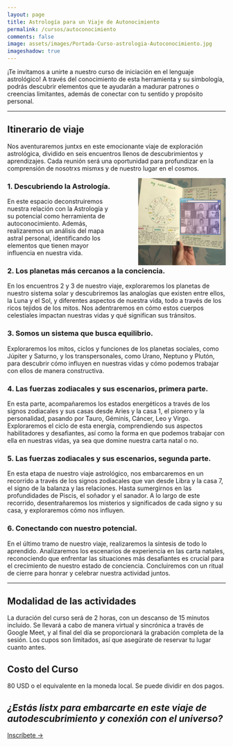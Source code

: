 ```yaml
---
layout: page
title: Astrología para un Viaje de Autonocimiento 
permalink: /cursos/autoconocimiento
comments: false
image: assets/images/Portada-Curso-astrologia-Autoconocimiento.jpg
imageshadow: true
---
```


¡Te invitamos a unirte a nuestro curso de iniciación en el lenguaje astrológico! A través del conocimiento de esta herramienta y su simbología, podrás descubrir elementos que te ayudarán a madurar patrones o creencias limitantes, además de conectar con tu sentido y propósito personal.

----

## Itinerario de viaje

Nos aventuraremos juntxs en este emocionante viaje de exploración astrológica, dividido en seis encuentros llenos de descubrimientos y aprendizajes. Cada reunión será una oportunidad para profundizar en la comprensión de nosotrxs mismxs y de nuestro lugar en el cosmos.

<img src='/assets/images/curso-autoconocimiento-notas-astro.jpg' style='float:right; width: 40%; padding: 0 0 0 4em;' />


### 1. Descubriendo la Astrología. 
En este espacio deconstruiremos nuestra relación con la Astrología y su potencial como herramienta de autoconocimiento. Además, realizaremos un análisis del mapa astral personal, identificando los elementos que tienen mayor influencia en nuestra vida.
  

### 2. Los planetas más cercanos a la conciencia. 
En los encuentros 2 y 3 de nuestro viaje, exploraremos los planetas de nuestro sistema solar y descubriremos las analogías que existen entre ellos, la Luna y el Sol, y diferentes aspectos de nuestra vida, todo a través de los ricos tejidos de los mitos. Nos adentraremos en cómo estos cuerpos celestiales impactan nuestras vidas y qué significan sus tránsitos.  


### 3. Somos un sistema que busca equilibrio. 
Exploraremos los mitos, ciclos y funciones de los planetas sociales, como Júpiter y Saturno, y los transpersonales, como Urano, Neptuno y Plutón, para descubrir cómo influyen en nuestras vidas y cómo podemos trabajar con ellos de manera constructiva.


### 4. Las fuerzas zodiacales y sus escenarios, primera parte.
En esta parte, acompañaremos los estados energéticos a través de los signos zodiacales y sus casas desde Aries y la casa 1, el pionero y la personalidad, pasando por Tauro, Géminis, Cáncer, Leo y Virgo. Exploraremos el ciclo de esta energía, comprendiendo sus aspectos habilitadores y desafiantes, así como la forma en que podemos trabajar con ella en nuestras vidas, ya sea que domine nuestra carta natal o no.


### 5. Las fuerzas zodiacales y sus escenarios, segunda parte.
En esta etapa de nuestro viaje astrológico, nos embarcaremos en un recorrido a través de los signos zodiacales que van desde Libra y la casa 7,  el signo de la balanza y las relaciones. Hasta sumergirnos en las profundidades de Piscis, el soñador y el sanador. A lo largo de este recorrido, desentrañaremos los misterios y significados de cada signo y su casa, y exploraremos cómo nos influyen.

### 6. Conectando con nuestro potencial.
En el último tramo de nuestro viaje, realizaremos la síntesis de todo lo aprendido. Analizaremos los escenarios de experiencia en las carta natales, reconociendo que enfrentar las situaciones más desafiantes es crucial para el crecimiento de nuestro estado de conciencia. Concluiremos con un ritual de cierre para honrar y celebrar nuestra actividad juntos. 

<hr>

## Modalidad de las actividades

La duración del curso será de 2 horas, con un descanso de 15 minutos incluido. Se llevará a cabo de manera virtual y sincrónica a través de Google Meet, y al final del día se proporcionará la grabación completa de la sesión. Los cupos son limitados, así que asegúrate de reservar tu lugar cuanto antes.

## Costo del Curso

80 USD o el equivalente en la moneda local. Se puede dividir en dos pagos.

## *¿Estás listx para embarcarte en este viaje de autodescubrimiento y conexión con el universo?*

<a target="_blank" href="https://docs.google.com/forms/d/e/1FAIpQLScfVBE6ok4vvBbeqD4ijSR-AzpWb6DLCOiZyniIWWBf6MVTbg/viewform?usp=sf_link" class="btn btn-astro">Inscríbete &rarr;</a>


